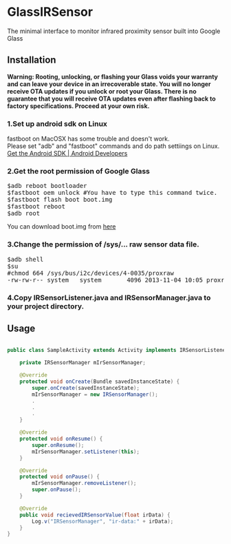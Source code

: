 GlassIRSensor
===========

The minimal interface to monitor infrared proximity sensor built into Google Glass

## Installation

**Warning: Rooting, unlocking, or flashing your Glass voids your warranty and can leave your device in an irrecoverable state. You will no longer receive OTA updates if you unlock or root your Glass. There is no guarantee that you will receive OTA updates even after flashing back to factory specifications. Proceed at your own risk.**

### 1.Set up android sdk on Linux

fastboot on MacOSX has some trouble and doesn't work.<br>
Please set "adb" and "fastboot" commands and do path settiings on Linux.<br>
[Get the Android SDK | Android Developers](https://developer.android.com/sdk/index.html)

### 2.Get the root permission of Google Glass

<pre>
$adb reboot bootloader
$fastboot oem unlock #You have to type this command twice.
$fastboot flash boot boot.img
$fastboot reboot
$adb root
</pre>

You can download boot.img from [here](https://developers.google.com/glass/downloads/system)

### 3.Change the permission of /sys/... raw sensor data file.

<pre>
$adb shell
$su
#chmod 664 /sys/bus/i2c/devices/4-0035/proxraw
-rw-rw-r-- system   system       4096 2013-11-04 10:05 proxraw
</pre>

### 4.Copy IRSensorListener.java and IRSensorManager.java to your project directory.

## Usage

```java

public class SampleActivity extends Activity implements IRSensorListener {

    private IRSensorManager mIrSensorManager;

    @Override
    protected void onCreate(Bundle savedInstanceState) {
        super.onCreate(savedInstanceState);
        mIrSensorManager = new IRSensorManager();
        .
        .
        .
    }

    @Override
    protected void onResume() {
        super.onResume();
        mIrSensorManager.setListener(this);
    }

    @Override
    protected void onPause() {
        mIrSensorManager.removeListener();
        super.onPause();
    }

    @Override
    public void recievedIRSensorValue(float irData) {
        Log.v("IRSensorManager", "ir-data:" + irData);
    }
}
```

